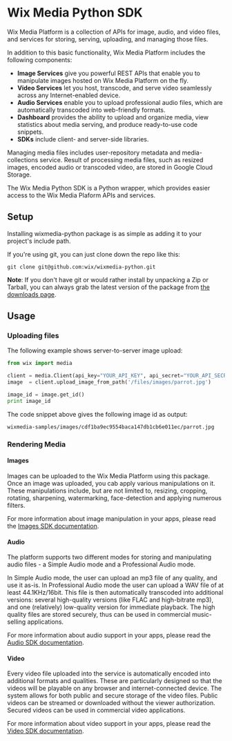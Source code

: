
Wix Media Python SDK
====================

Wix Media Platform is a collection of APIs for image, audio, and video files, and services for storing, serving, uploading, and managing those files.

In addition to this basic functionality, Wix Media Platform includes the following components: 
* **Image Services** give you powerful REST APIs that enable you to manipulate images hosted on Wix Media Platform on the fly.
* **Video Services** let you host, transcode, and serve video seamlessly across any Internet-enabled device. 
* **Audio Services** enable you to upload professional audio files, which are automatically transcoded into web-friendly formats.
* **Dashboard** provides the ability to upload and organize media, view statistics about media serving, and produce ready-to-use code snippets. 
* **SDKs** include client- and server-side libraries.

Managing media files includes user-repository metadata and media-collections service. Result of processing media files, such as resized images, encoded audio or transcoded video, are stored in Google Cloud Storage.

The Wix Media Python SDK is a Python wrapper, which provides easier access to the Wix Media Plaform APIs and services.

## Setup ##

Installing wixmedia-python package is as simple as adding it to your project's include path.  

If you're using git, you can just clone down the repo like this:

```
git clone git@github.com:wix/wixmedia-python.git
```

__Note__: If you don't have git or would rather install by unpacking a Zip or Tarball, you can always grab the latest version of the package from [the downloads page](https://github.com/wix/wixmedia-python/archive/master.zip). 

## Usage ##

### Uploading files ###

The following example shows server-to-server image upload:

```python
from wix import media

client = media.Client(api_key="YOUR_API_KEY", api_secret="YOUR_API_SECRET")
image  = client.upload_image_from_path('/files/images/parrot.jpg')

image_id = image.get_id()
print image_id
```

The code snippet above gives the following image id as output:
```
wixmedia-samples/images/cdf1ba9ec9554baca147db1cb6e011ec/parrot.jpg
```

### Rendering Media ###

#### Images ####
Images can be uploaded to the Wix Media Platform using this package.
Once an image was uploaded, you cab apply various manipulations on it. These manipulations include, but are not limited to, resizing, cropping, rotating, sharpening, watermarking, face-detection and applying numerous filters. 

For more information about image manipulation in your apps, please read the [Images SDK documentation](https://github.com/wix/wixmedia-python/blob/master/images.md).

#### Audio ####
The platform supports two different modes for storing and manipulating audio files - a Simple Audio mode and a Professional Audio mode.

In Simple Audio mode, the user can upload an mp3 file of any quality, and use it as-is. In Professional Audio mode the user can upload a WAV file of at least 44.1KHz/16bit. This file is then automatically transcoded into additional versions: several high-quality versions (like FLAC and high-bitrate mp3), and one (relatively) low-quality version for immediate playback. The high quality files are stored securely, thus can be used in commercial music-selling applications.

For more information about audio support in your apps, please read the [Audio SDK documentation](https://github.com/wix/wixmedia-python/blob/master/audio.md).

#### Video ####
Every video file uploaded into the service is automatically encoded into additional formats and qualities. These are particularly designed so that the videos will be playable on any browser and internet-connected device.
The system allows for both public and secure storage of the video files. Public videos can be streamed or downloaded without the viewer authorization. Secured videos can be used in commercial video applications.

For more information about video support in your apps, please read the [Video SDK documentation](https://github.com/wix/wixmedia-python/blob/master/video.md).
